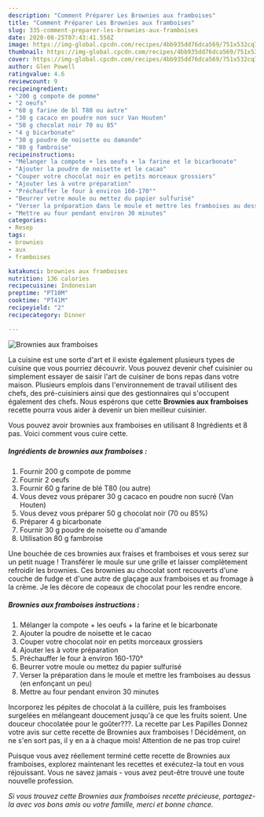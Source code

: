 ```yaml
---
description: "Comment Préparer Les Brownies aux framboises"
title: "Comment Préparer Les Brownies aux framboises"
slug: 335-comment-preparer-les-brownies-aux-framboises
date: 2020-08-25T07:43:41.558Z
image: https://img-global.cpcdn.com/recipes/4bb935dd76dca569/751x532cq70/brownies-aux-framboises-photo-principale-de-la-recette.jpg
thumbnail: https://img-global.cpcdn.com/recipes/4bb935dd76dca569/751x532cq70/brownies-aux-framboises-photo-principale-de-la-recette.jpg
cover: https://img-global.cpcdn.com/recipes/4bb935dd76dca569/751x532cq70/brownies-aux-framboises-photo-principale-de-la-recette.jpg
author: Glen Powell
ratingvalue: 4.6
reviewcount: 9
recipeingredient:
- "200 g compote de pomme"
- "2 oeufs"
- "60 g farine de bl T80 ou autre"
- "30 g cacaco en poudre non sucr Van Houten"
- "50 g chocolat noir 70 ou 85"
- "4 g bicarbonate"
- "30 g poudre de noisette ou damande"
- "80 g fambroise"
recipeinstructions:
- "Mélanger la compote + les oeufs + la farine et le bicarbonate"
- "Ajouter la poudre de noisette et le cacao"
- "Couper votre chocolat noir en petits morceaux grossiers"
- "Ajouter les à votre préparation"
- "Préchauffer le four à environ 160-170°"
- "Beurrer votre moule ou mettez du papier sulfurisé"
- "Verser la préparation dans le moule et mettre les framboises au dessus (en enfonçant un peu)"
- "Mettre au four pendant environ 30 minutes"
categories:
- Resep
tags:
- brownies
- aux
- framboises

katakunci: brownies aux framboises 
nutrition: 136 calories
recipecuisine: Indonesian
preptime: "PT10M"
cooktime: "PT41M"
recipeyield: "2"
recipecategory: Dinner

---
```



![Brownies aux framboises](https://img-global.cpcdn.com/recipes/4bb935dd76dca569/751x532cq70/brownies-aux-framboises-photo-principale-de-la-recette.jpg)

La cuisine est une sorte d'art et il existe également plusieurs types de cuisine que vous pourriez découvrir. Vous pouvez devenir chef cuisinier ou simplement essayer de saisir l'art de cuisiner de bons repas dans votre maison. Plusieurs emplois dans l'environnement de travail utilisent des chefs, des pré-cuisiniers ainsi que des gestionnaires qui s'occupent également des chefs. Nous espérons que cette <strong> Brownies aux framboises </strong> recette pourra vous aider à devenir un bien meilleur cuisinier.

<!--inarticleads1-->

Vous pouvez avoir brownies aux framboises en utilisant 8 Ingrédients et 8 pas. Voici comment vous cuire cette.

##### Ingrédients de brownies aux framboises :

1. Fournir 200 g compote de pomme
1. Fournir 2 oeufs
1. Fournir 60 g farine de blé T80 (ou autre)
1. Vous devez vous préparer 30 g cacaco en poudre non sucré (Van Houten)
1. Vous devez vous préparer 50 g chocolat noir (70 ou 85%)
1. Préparer 4 g bicarbonate
1. Fournir 30 g poudre de noisette ou d&#39;amande
1. Utilisation 80 g fambroise


Une bouchée de ces brownies aux fraises et framboises et vous serez sur un petit nuage ! Transférer le moule sur une grille et laisser complètement refroidir les brownies. Ces brownies au chocolat sont recouverts d&#39;une couche de fudge et d&#39;une autre de glaçage aux framboises et au fromage à la crème. Je les décore de copeaux de chocolat pour les rendre encore. 

<!--inarticleads2-->

##### Brownies aux framboises instructions :

1. Mélanger la compote + les oeufs + la farine et le bicarbonate
1. Ajouter la poudre de noisette et le cacao
1. Couper votre chocolat noir en petits morceaux grossiers
1. Ajouter les à votre préparation
1. Préchauffer le four à environ 160-170°
1. Beurrer votre moule ou mettez du papier sulfurisé
1. Verser la préparation dans le moule et mettre les framboises au dessus (en enfonçant un peu)
1. Mettre au four pendant environ 30 minutes


Incorporez les pépites de chocolat à la cuillère, puis les framboises surgelées en mélangeant doucement jusqu&#39;à ce que les fruits soient. Une douceur chocolatée pour le goûter???. La recette par Les Papilles Donnez votre avis sur cette recette de Brownies aux framboises ! Décidément, on ne s&#39;en sort pas, il y en a à chaque mois! Attention de ne pas trop cuire! 

<!--inarticleads1-->

<p>
Puisque vous avez réellement terminé cette recette de Brownies aux framboises, explorez maintenant les recettes et exécutez-la tout en vous réjouissant. Vous ne savez jamais - vous avez peut-être trouvé une toute nouvelle profession.
</p>

<p>
<i>Si vous trouvez cette Brownies aux framboises recette précieuse, partagez-la avec vos bons amis ou votre famille, merci et bonne chance.</i>
</p>
